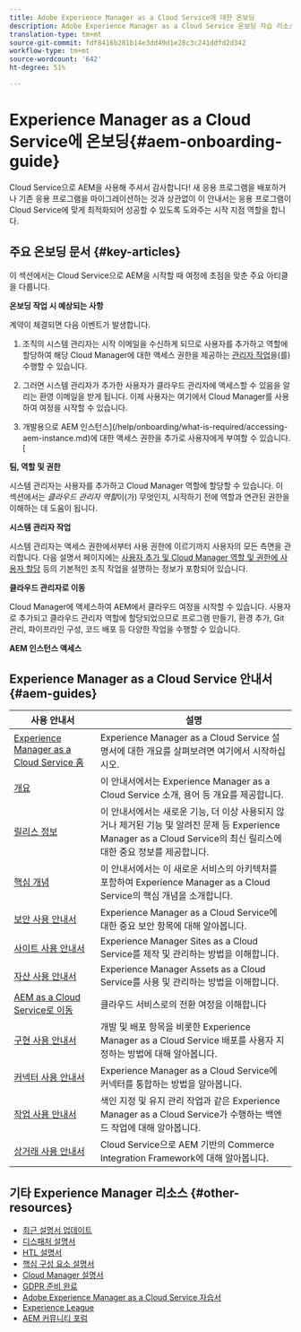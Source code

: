 ```yaml
---
title: Adobe Experience Manager as a Cloud Service에 대한 온보딩
description: Adobe Experience Manager as a Cloud Service 온보딩 자습 리소스 및 설명서 링크
translation-type: tm+mt
source-git-commit: fdf8416b281b14e3dd49d1e28c3c241ddfd2d342
workflow-type: tm+mt
source-wordcount: '642'
ht-degree: 51%

---
```



# Experience Manager as a Cloud Service에 온보딩{#aem-onboarding-guide}

Cloud Service으로 AEM을 사용해 주셔서 감사합니다! 새 응용 프로그램을 배포하거나 기존 응용 프로그램을 마이그레이션하는 것과 상관없이 이 안내서는 응용 프로그램이 Cloud Service에 맞게 최적화되어 성공할 수 있도록 도와주는 시작 지점 역할을 합니다.

## 주요 온보딩 문서 {#key-articles}

이 섹션에서는 Cloud Service으로 AEM을 시작할 때 여정에 초점을 맞춘 주요 아티클을 다룹니다.

**온보딩 작업 시 예상되는 사항**

계약이 체결되면 다음 이벤트가 발생합니다.

1. 조직의 시스템 관리자는 시작 이메일을 수신하게 되므로 사용자를 추가하고 역할에 할당하여 해당 Cloud Manager에 대한 액세스 권한을 제공하는 [관리자 작업](/help/onboarding/what-is-required/add-users-assign-cm-roles.md)을(를) 수행할 수 있습니다.

1. 그러면 시스템 관리자가 추가한 사용자가 클라우드 관리자에 액세스할 수 있음을 알리는 환영 이메일을 받게 됩니다. 이제 사용자는 여기에서 Cloud Manager를 사용하여 여정을 시작할 수 있습니다.

1. 개발용으로 AEM 인스턴스](/help/onboarding/what-is-required/accessing-aem-instance.md)에 대한 액세스 권한을 추가로 사용자에게 부여할 수 있습니다.[

**팀, 역할 및 권한**

시스템 관리자는 사용자를 추가하고 Cloud Manager 역할에 할당할 수 있습니다. 이 섹션에서는 *클라우드 관리자 역할*&#x200B;이(가) 무엇인지, 시작하기 전에 역할과 연관된 권한을 이해하는 데 도움이 됩니다.

**시스템 관리자 작업**

시스템 관리자는 액세스 권한에서부터 사용 권한에 이르기까지 사용자의 모든 측면을 관리합니다. 다음 설명서 페이지에는 [사용자 추가 및 Cloud Manager 역할 및 권한에 사용자 할당](/help/onboarding/what-is-required/add-users-assign-cm-roles.md) 등의 기본적인 조직 작업을 설명하는 정보가 포함되어 있습니다.


**클라우드 관리자로 이동**

Cloud Manager에 액세스하여 AEM에서 클라우드 여정을 시작할 수 있습니다. 사용자로 추가되고 클라우드 관리자 역할에 할당되었으므로 프로그램 만들기, 환경 추가, Git 관리, 파이프라인 구성, 코드 배포 등 다양한 작업을 수행할 수 있습니다.

**AEM 인스턴스 액세스**

## Experience Manager as a Cloud Service 안내서 {#aem-guides}

| 사용 안내서 | 설명 |
|---|---|
| [Experience Manager as a Cloud Service 홈](/help/landing/home.md) | Experience Manager as a Cloud Service 설명서에 대한 개요를 살펴보려면 여기에서 시작하십시오. |
| [개요](/help/overview/home.md) | 이 안내서에서는 Experience Manager as a Cloud Service 소개, 용어 등 개요를 제공합니다. |
| [릴리스 정보](/help/release-notes/home.md) | 이 안내서에서는 새로운 기능, 더 이상 사용되지 않거나 제거된 기능 및 알려진 문제 등 Experience Manager as a Cloud Service의 최신 릴리스에 대한 중요 정보를 제공합니다. |
| [핵심 개념](/help/core-concepts/home.md) | 이 안내서에서는 이 새로운 서비스의 아키텍처를 포함하여 Experience Manager as a Cloud Service의 핵심 개념을 소개합니다. |
| [보안 사용 안내서](/help/security/home.md) | Experience Manager as a Cloud Service에 대한 중요 보안 항목에 대해 알아봅니다. |
| [사이트 사용 안내서](/help/sites-cloud/home.md) | Experience Manager Sites as a Cloud Service를 제작 및 관리하는 방법을 이해합니다. |
| [자산 사용 안내서](/help/assets/home.md) | Experience Manager Assets as a Cloud Service를 사용 및 관리하는 방법을 이해합니다. |
| [AEM as a Cloud Service로 이동](/help/move-to-cloud-service/home.md) | 클라우드 서비스로의 전환 여정을 이해합니다 |
| [구현 사용 안내서](/help/implementing/home.md) | 개발 및 배포 항목을 비롯한 Experience Manager as a Cloud Service 배포를 사용자 지정하는 방법에 대해 알아봅니다. |
| [커넥터 사용 안내서](/help/connectors/home.md) | Experience Manager as a Cloud Service에 커넥터를 통합하는 방법을 알아봅니다. |
| [작업 사용 안내서](/help/operations/home.md) | 색인 지정 및 유지 관리 작업과 같은 Experience Manager as a Cloud Service가 수행하는 백엔드 작업에 대해 알아봅니다. |
| [상거래 사용 안내서](/help/commerce-cloud/home.md) | Cloud Service으로 AEM 기반의 Commerce Integration Framework에 대해 알아봅니다. |

## 기타 Experience Manager 리소스 {#other-resources}

* [최근 설명서 업데이트](https://helpx.adobe.com/kr/experience-manager/documentation-updates.html#AEMasaCloudService)
* [디스패처 설명서](/help/implementing/dispatcher/overview.md)
* [HTL 설명서](https://docs.adobe.com/content/help/ko-KR/experience-manager-htl/using/overview.html)
* [핵심 구성 요소 설명서](https://docs.adobe.com/content/help/ko-KR/experience-manager-core-components/using/introduction.html)
* [Cloud Manager 설명서](https://docs.adobe.com/content/help/en/experience-manager-cloud-service/onboarding/getting-access/cloud-service-programs/first-time-login.html)
* [GDPR 준비 완료](/help/onboarding/data-privacy-and-protection-readiness/aem-readiness.md)
* [Adobe Experience Manager as a Cloud Service 자습서](https://docs.adobe.com/content/help/ko-KR/experience-manager-learn/cloud-service/overview.html)
* [Experience League](https://guided.adobe.com/?promoid=K42KVXHD&amp;mv=other#solutions/experience-manager)
* [AEM 커뮤니티 포럼](https://forums.adobe.com/community/experience-cloud/marketing-cloud/experience-manager)